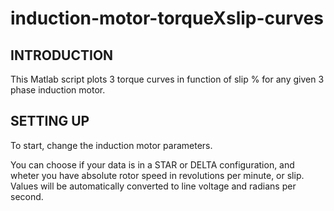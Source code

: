 # induction-motor-torqueXslip-curves

## INTRODUCTION
This Matlab script plots 3 torque curves in function of slip % for any given 3 phase induction motor.

## SETTING UP
To start, change the induction motor parameters.

You can choose if your data is in a STAR or DELTA configuration, and wheter you have absolute rotor speed in revolutions per minute, or slip. 
Values will be automatically converted to line voltage and radians per second.
